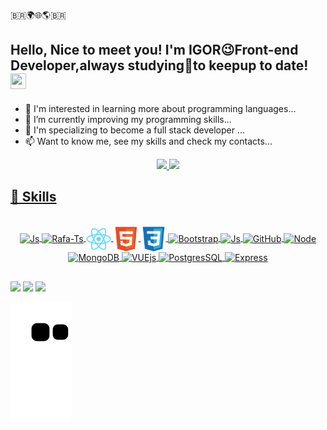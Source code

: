 🇧🇷🌍🌐🌎🇧🇷
## Hello, Nice to meet you! I'm IGOR😉Front-end Developer,always studying🎯to keepup to date! <img src="https://media.giphy.com/media/hvRJCLFzcasrR4ia7z/giphy.gif" width="25px" height="25px">


- 👀 I'm interested in learning more about programming languages...
- 🌱 I’m currently improving my programming skills...
- 💞️ I'm specializing to become a full stack developer ...
- 📫 Want to know me, see my skills and check my contacts...
<div align="center">
  <a href="https://github.com/igor300x">
  <img height="180em" src="https://github-readme-stats.vercel.app/api?username=igor300x&show_icons=true&theme=algolia&include_all_commits=true&count_public=true"/>
  <img height="180em" src="https://github-readme-stats.vercel.app/api/top-langs/?username=igor300x&layout=compact&langs_count=7&theme=algolia"/>
</div>
  
  ## 🚀 Skills
<div align="center" style="display: inline_block"><br>
  <img align="center" alt="Js" height="40" width="40" src="https://cdn.jsdelivr.net/gh/devicons/devicon/icons/javascript/javascript-original.svg">
  <img align="center" alt="Rafa-Ts" height="40" width="40" src="https://cdn.iconscout.com/icon/free/png-256/typescript-1174965.png?f=avif&w=128">
  <img align="center" alt="Rafa-React" height="40" width="40" src="https://raw.githubusercontent.com/devicons/devicon/master/icons/react/react-original.svg">
  <img align="center" alt="Rafa-HTML" height="40" width="40" src="https://raw.githubusercontent.com/devicons/devicon/master/icons/html5/html5-original.svg">
  <img align="center" alt="Rafa-CSS" height="40" width="40" src="https://raw.githubusercontent.com/devicons/devicon/master/icons/css3/css3-original.svg">
  <img align="center" alt="Bootstrap" height="40" width="40" src="https://img.icons8.com/external-tal-revivo-shadow-tal-revivo/256/external-bootstrap-a-free-and-open-source-css-framework-logo-shadow-tal-revivo.png">
  <img align="center" alt="Js" height="40" width="40" src="https://cdn.iconscout.com/icon/free/png-256/git-225996.png?f=avif&w=128">
  <img align="center" alt="GitHub" height="40" width="40" src="https://cdn.iconscout.com/icon/free/png-256/github-169-1174970.png?f=avif&w=128">
  <img align="center" alt="Node" height="40" width="40" src="https://cdn.iconscout.com/icon/free/png-512/node-js-1-1174935.png?f=avif&w=256">
  <img align="center" alt="MongoDB" height="40" width="40" src="https://cdn.iconscout.com/icon/free/png-256/mongodb-4-1175139.png?f=avif&w=128">
  <img align="center" alt="VUEjs" height="40" width="40" src="https://cdn.icon-icons.com/icons2/2107/PNG/96/file_type_vue_icon_130078.png">
  <img align="center" alt="PostgresSQL" height="40" width="40" src="https://cdn.jsdelivr.net/gh/devicons/devicon/icons/postgresql/postgresql-original-wordmark.svg">
  <img align="center" alt="Express" height="40" width="40" src="https://cdn.iconscout.com/icon/free/png-256/express-2-282577.png?f=avif&w=128">

</div>

  ##
 
<div> 
  <a href="https://youtube.com/channel/UCK_ErU00qAMMeEZ83cG017w" target="_blank"><img src="https://img.shields.io/badge/YouTube-FF0000?style=for-the-badge&logo=youtube&logoColor=white" target="_blank"></a>
  <a href ="mailto:igor300x@gmail.com"><img src="https://img.shields.io/badge/-Gmail-%23333?style=for-the-badge&logo=gmail&logoColor=white" target="_blank"></a>
  <a href="https://www.linkedin.com/in/igor300x" target="_blank"><img src="https://img.shields.io/badge/-LinkedIn-%230077B5?style=for-the-badge&logo=linkedin&logoColor=white" target="_blank"></a> 

![Snake animation](https://github.com/rafaballerini/rafaballerini/blob/output/github-contribution-grid-snake.svg)
 
</div>

<!---
--->
